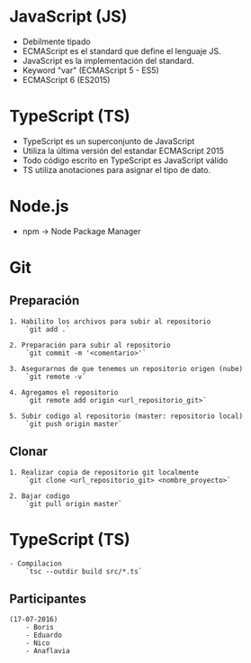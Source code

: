 # JavaScript (JS)
- Debilmente tipado
- ECMAScript es el standard que define el lenguaje JS.
- JavaScript es la implementación del standard.
- Keyword "var" (ECMAScript 5 - ES5)
- ECMAScript 6 (ES2015)

# TypeScript (TS)
-   TypeScript es un superconjunto de JavaScript
-   Utiliza la última versión del estandar ECMAScript 2015
-   Todo código escrito en TypeScript es JavaScript válido
-   TS utiliza anotaciones para asignar el tipo de dato.

# Node.js
- npm -> Node Package Manager

# Git

## Preparación
    1. Habilito los archivos para subir al repositorio
        `git add .`

    2. Preparación para subir al repositorio
        `git commit -m '<comentario>'`

    3. Asegurarnos de que tenemos un repositorio origen (nube)
        `git remote -v`

    4. Agregamos el repositorio
        `git remote add origin <url_repositorio_git>`

    5. Subir codigo al repositorio (master: repositorio local)
        `git push origin master`

## Clonar
    1. Realizar copia de repositorio git localmente
        `git clone <url_repositorio_git> <nombre_proyecto>`

    2. Bajar codigo
        `git pull origin master`

# TypeScript (TS)
    - Compilacion
        `tsc --outdir build src/*.ts`

## Participantes

    (17-07-2016)
        - Boris
        - Eduardo
        - Nico
        - Anaflavia
